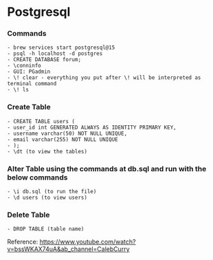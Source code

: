# Postgresql

### Commands
	- brew services start postgresql@15
	- psql -h localhost -d postgres
	- CREATE DATABASE forum;
	- \conninfo
	- GUI: PGadmin
	- \! clear - everything you put after \! will be interpreted as terminal command
	- \! ls

### Create Table
	- CREATE TABLE users (
	- user_id int GENERATED ALWAYS AS IDENTITY PRIMARY KEY,
	- username varchar(50) NOT NULL UNIQUE,
	- email varchar(255) NOT NULL UNIQUE
	- );
	- \dt (to view the tables)

### Alter Table using the commands at db.sql and run with the below commands
	- \i db.sql (to run the file)
	- \d users (to view users)

### Delete Table
	- DROP TABLE (table name)

Reference: https://www.youtube.com/watch?v=bssWKAX74uA&ab_channel=CalebCurry 
